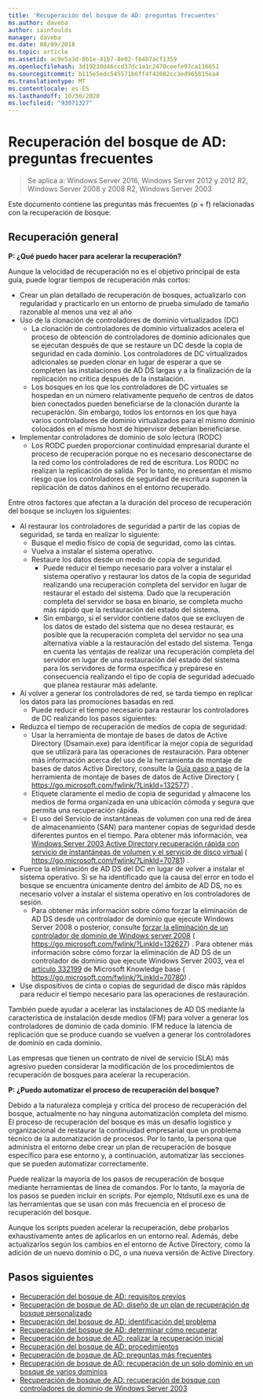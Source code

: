 ```yaml
---
title: 'Recuperación del bosque de AD: preguntas frecuentes'
ms.author: daveba
author: iainfoulds
manager: daveba
ms.date: 08/09/2018
ms.topic: article
ms.assetid: ac9e5a3d-8b1e-41b7-8e02-f64b7acf1359
ms.openlocfilehash: 3d19230d46ccd37dc1a1c2470ceefe97ca116651
ms.sourcegitcommit: b115e5edc545571b6ff4f42082cc3ed965815ea4
ms.translationtype: MT
ms.contentlocale: es-ES
ms.lasthandoff: 10/30/2020
ms.locfileid: "93071327"
---
```

# <a name="ad-forest-recovery---faq"></a>Recuperación del bosque de AD: preguntas frecuentes

>Se aplica a: Windows Server 2016, Windows Server 2012 y 2012 R2, Windows Server 2008 y 2008 R2, Windows Server 2003

Este documento contiene las preguntas más frecuentes (p + f) relacionadas con la recuperación de bosque:

## <a name="general-recovery"></a>Recuperación general

**P: ¿Qué puedo hacer para acelerar la recuperación?**

Aunque la velocidad de recuperación no es el objetivo principal de esta guía, puede lograr tiempos de recuperación más cortos:

- Crear un plan detallado de recuperación de bosques, actualizarlo con regularidad y practicarlo en un entorno de prueba simulado de tamaño razonable al menos una vez al año
- Uso de la clonación de controladores de dominio virtualizados (DC)
   - La clonación de controladores de dominio virtualizados acelera el proceso de obtención de controladores de dominio adicionales que se ejecutan después de que se restaure un DC desde la copia de seguridad en cada dominio. Los controladores de DC virtualizados adicionales se pueden clonar en lugar de esperar a que se completen las instalaciones de AD DS largas y a la finalización de la replicación no crítica después de la instalación.
   - Los bosques en los que los controladores de DC virtuales se hospedan en un número relativamente pequeño de centros de datos bien conectados pueden beneficiarse de la clonación durante la recuperación. Sin embargo, todos los entornos en los que haya varios controladores de dominio virtualizados para el mismo dominio colocados en el mismo host de hipervisor deberían beneficiarse.
- Implementar controladores de dominio de solo lectura (RODC)
   - Los RODC pueden proporcionar continuidad empresarial durante el proceso de recuperación porque no es necesario desconectarse de la red como los controladores de red de escritura. Los RODC no realizan la replicación de salida. Por lo tanto, no presentan el mismo riesgo que los controladores de seguridad de escritura suponen la replicación de datos dañinos en el entorno recuperado.

Entre otros factores que afectan a la duración del proceso de recuperación del bosque se incluyen los siguientes:

- Al restaurar los controladores de seguridad a partir de las copias de seguridad, se tarda en realizar lo siguiente:
   - Busque el medio físico de copia de seguridad, como las cintas.
   - Vuelva a instalar el sistema operativo.
   - Restaure los datos desde un medio de copia de seguridad.
      - Puede reducir el tiempo necesario para volver a instalar el sistema operativo y restaurar los datos de la copia de seguridad realizando una recuperación completa del servidor en lugar de restaurar el estado del sistema. Dado que la recuperación completa del servidor se basa en binario, se completa mucho más rápido que la restauración del estado del sistema.
      - Sin embargo, si el servidor contiene datos que se excluyen de los datos de estado del sistema que no desea restaurar, es posible que la recuperación completa del servidor no sea una alternativa viable a la restauración del estado del sistema. Tenga en cuenta las ventajas de realizar una recuperación completa del servidor en lugar de una restauración del estado del sistema para los servidores de forma específica y prepárese en consecuencia realizando el tipo de copia de seguridad adecuado que planea restaurar más adelante.
- Al volver a generar los controladores de red, se tarda tiempo en replicar los datos para las promociones basadas en red.
   - Puede reducir el tiempo necesario para restaurar los controladores de DC realizando los pasos siguientes:
- Reduzca el tiempo de recuperación de medios de copia de seguridad:
   - Usar la herramienta de montaje de bases de datos de Active Directory (Dsamain.exe) para identificar la mejor copia de seguridad que se utilizará para las operaciones de restauración. Para obtener más información acerca del uso de la herramienta de montaje de bases de datos Active Directory, consulte la [Guía paso a paso](https://go.microsoft.com/fwlink/?LinkId=132577) de la herramienta de montaje de bases de datos de Active Directory ( https://go.microsoft.com/fwlink/?LinkId=132577) .
   - Etiquete claramente el medio de copia de seguridad y almacene los medios de forma organizada en una ubicación cómoda y segura que permita una recuperación rápida.
   - El uso del Servicio de instantáneas de volumen con una red de área de almacenamiento (SAN) para mantener copias de seguridad desde diferentes puntos en el tiempo. Para obtener más información, vea [Windows Server 2003 Active Directory recuperación rápida con servicio de instantáneas de volumen y el servicio de disco virtual](https://go.microsoft.com/fwlink/?LinkId=70781) ( https://go.microsoft.com/fwlink/?LinkId=70781) .
- Fuerce la eliminación de AD DS del DC en lugar de volver a instalar el sistema operativo. Si se ha identificado que la causa del error en todo el bosque se encuentra únicamente dentro del ámbito de AD DS, no es necesario volver a instalar el sistema operativo en los controladores de sesión.
   - Para obtener más información sobre cómo forzar la eliminación de AD DS desde un controlador de dominio que ejecute Windows Server 2008 o posterior, consulte [forzar la eliminación de un controlador de dominio de Windows server 2008](https://go.microsoft.com/fwlink/?LinkId=132627) ( https://go.microsoft.com/fwlink/?LinkId=132627) . Para obtener más información sobre cómo forzar la eliminación de AD DS de un controlador de dominio que ejecute Windows Server 2003, vea el [artículo 332199](https://go.microsoft.com/fwlink/?LinkId=70780) de Microsoft Knowledge base ( https://go.microsoft.com/fwlink/?LinkId=70780) .
- Use dispositivos de cinta o copias de seguridad de disco más rápidos para reducir el tiempo necesario para las operaciones de restauración.

También puede ayudar a acelerar las instalaciones de AD DS mediante la característica de instalación desde medios (IFM) para volver a generar los controladores de dominio de cada dominio. IFM reduce la latencia de replicación que se produce cuando se vuelven a generar los controladores de dominio en cada dominio.

Las empresas que tienen un contrato de nivel de servicio (SLA) más agresivo pueden considerar la modificación de los procedimientos de recuperación de bosques para acelerar la recuperación.

**P: ¿Puedo automatizar el proceso de recuperación del bosque?**

Debido a la naturaleza compleja y crítica del proceso de recuperación del bosque, actualmente no hay ninguna automatización completa del mismo. El proceso de recuperación del bosque es más un desafío logístico y organizacional de restaurar la continuidad empresarial que un problema técnico de la automatización de procesos. Por lo tanto, la persona que administra el entorno debe crear un plan de recuperación de bosque específico para ese entorno y, a continuación, automatizar las secciones que se pueden automatizar correctamente.

Puede realizar la mayoría de los pasos de recuperación de bosque mediante herramientas de línea de comandos. Por lo tanto, la mayoría de los pasos se pueden incluir en scripts. Por ejemplo, Ntdsutil.exe es una de las herramientas que se usan con más frecuencia en el proceso de recuperación del bosque.

Aunque los scripts pueden acelerar la recuperación, debe probarlos exhaustivamente antes de aplicarlos en un entorno real. Además, debe actualizarlos según los cambios en el entorno de Active Directory, como la adición de un nuevo dominio o DC, o una nueva versión de Active Directory.

## <a name="next-steps"></a>Pasos siguientes

- [Recuperación del bosque de AD: requisitos previos](AD-Forest-Recovery-Prerequisties.md)
- [Recuperación de bosque de AD: diseño de un plan de recuperación de bosque personalizado](AD-Forest-Recovery-Devising-a-Plan.md)
- [Recuperación del bosque de AD: identificación del problema](AD-Forest-Recovery-Identify-the-Problem.md)
- [Recuperación del bosque de AD: determinar cómo recuperar](AD-Forest-Recovery-Determine-how-to-Recover.md)
- [Recuperación de bosque de AD: realizar la recuperación inicial](AD-Forest-Recovery-Perform-initial-recovery.md)
- [Recuperación del bosque de AD: procedimientos](AD-Forest-Recovery-Procedures.md)
- [Recuperación de bosque de AD: preguntas más frecuentes](AD-Forest-Recovery-FAQ.md)
- [Recuperación de bosque de AD: recuperación de un solo dominio en un bosque de varios dominios](AD-Forest-Recovery-Single-Domain-in-Multidomain-Recovery.md)
- [Recuperación de bosque de AD: recuperación de bosque con controladores de dominio de Windows Server 2003](AD-Forest-Recovery-Windows-Server-2003.md)
